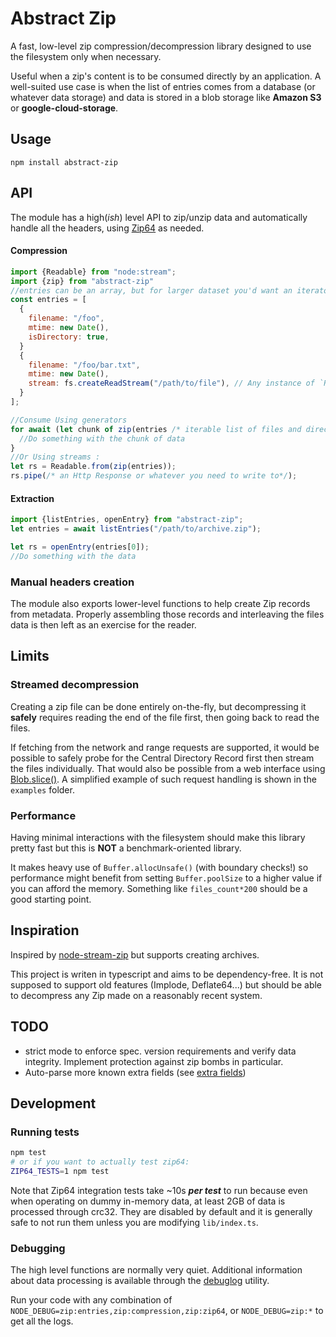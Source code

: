 # Abstract Zip

A fast, low-level zip compression/decompression library designed to use the filesystem only when necessary.

Useful when a zip's content is to be consumed directly by an application. A well-suited use case is when the list of entries comes from a database (or whatever data storage) and data is stored in a blob storage like  **Amazon S3** or  **google-cloud-storage**.


## Usage

```
npm install abstract-zip
```

## API

The module has a high(_ish_) level API to zip/unzip data and automatically handle all the headers, using [Zip64](https://en.wikipedia.org/wiki/ZIP_(file_format)#ZIP64) as needed.

#### Compression

```javascript
import {Readable} from "node:stream";
import {zip} from "abstract-zip"
//entries can be an array, but for larger dataset you'd want an iterator that might be generated as-you-go
const entries = [
  {
    filename: "/foo",
    mtime: new Date(),
    isDirectory: true,
  }
  {
    filename: "/foo/bar.txt",
    mtime: new Date(),
    stream: fs.createReadStream("/path/to/file"), // Any instance of `Readable` would do
  }
];

//Consume Using generators
for await (let chunk of zip(entries /* iterable list of files and directories*/)){
  //Do something with the chunk of data
}
//Or Using streams : 
let rs = Readable.from(zip(entries));
rs.pipe(/* an Http Response or whatever you need to write to*/);
```

#### Extraction

```javascript
import {listEntries, openEntry} from "abstract-zip";
let entries = await listEntries("/path/to/archive.zip");

let rs = openEntry(entries[0]);
//Do something with the data
```

### Manual headers creation

The module also exports lower-level functions to help create Zip records from metadata. Properly assembling those records and interleaving the files data is then left as an exercise for the reader.

## Limits

### Streamed decompression

Creating a zip file can be done entirely on-the-fly, but decompressing it **safely** requires reading the end of the file first, then going back to read the files.

If fetching from the network and range requests are supported, it would be possible to safely probe for the Central Directory Record first then stream the files individually. That would also be possible from a web interface using [Blob.slice()](https://developer.mozilla.org/en-US/docs/Web/API/Blob/slice). A simplified example of such request handling is shown in the `examples` folder.

### Performance

Having minimal interactions with the filesystem should make this library pretty fast but this is **NOT** a benchmark-oriented library.

It makes heavy use of `Buffer.allocUnsafe()` (with boundary checks!) so performance might benefit from setting `Buffer.poolSize` to a higher value if you can afford the memory. Something like `files_count*200` should be a good starting point.



## Inspiration

Inspired by [node-stream-zip](https://www.npmjs.com/package/node-stream-zip) but supports creating archives.

This project is writen in typescript and aims to be dependency-free. It is not supposed to support old features (Implode, Deflate64...)  but should be able to decompress any Zip made on a reasonably recent system.

## TODO

 - strict mode to enforce spec. version requirements and verify data integrity. Implement protection against zip bombs in particular.
 - Auto-parse more known extra fields (see [extra fields](https://libzip.org/specifications/extrafld.txt))

## Development

### Running tests

```bash
npm test
# or if you want to actually test zip64:
ZIP64_TESTS=1 npm test
```

Note that Zip64 integration tests take ~10s ***per test*** to run because even when operating on dummy in-memory data, at least 2GB of data is processed through crc32. They are disabled by default and it is generally safe to not run them unless you are modifying `lib/index.ts`.

### Debugging

The high level functions are normally very quiet. Additional information about data processing is available through the [debuglog](https://nodejs.org/api/util.html#utildebuglogsection-callback) utility.

Run your code with any combination of `NODE_DEBUG=zip:entries,zip:compression,zip:zip64`, or `NODE_DEBUG=zip:*` to get all the logs.